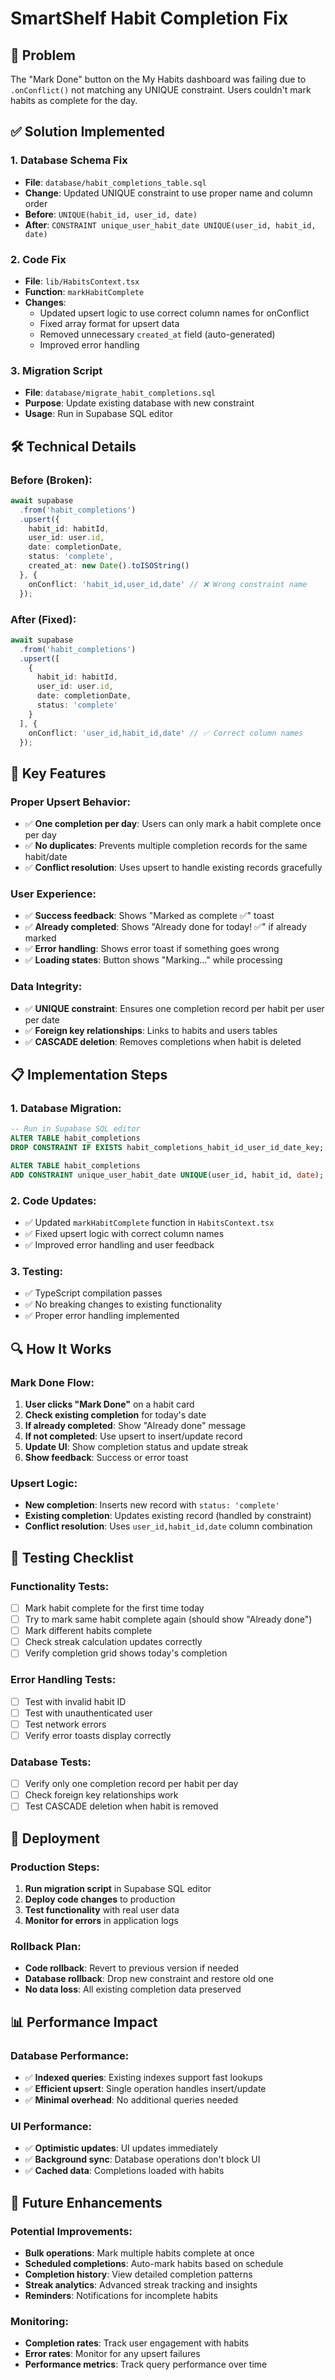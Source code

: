# SmartShelf Habit Completion Fix

## 🧠 Problem
The "Mark Done" button on the My Habits dashboard was failing due to `.onConflict()` not matching any UNIQUE constraint. Users couldn't mark habits as complete for the day.

## ✅ Solution Implemented

### 1. **Database Schema Fix**
- **File**: `database/habit_completions_table.sql`
- **Change**: Updated UNIQUE constraint to use proper name and column order
- **Before**: `UNIQUE(habit_id, user_id, date)`
- **After**: `CONSTRAINT unique_user_habit_date UNIQUE(user_id, habit_id, date)`

### 2. **Code Fix**
- **File**: `lib/HabitsContext.tsx`
- **Function**: `markHabitComplete`
- **Changes**:
  - Updated upsert logic to use correct column names for onConflict
  - Fixed array format for upsert data
  - Removed unnecessary `created_at` field (auto-generated)
  - Improved error handling

### 3. **Migration Script**
- **File**: `database/migrate_habit_completions.sql`
- **Purpose**: Update existing database with new constraint
- **Usage**: Run in Supabase SQL editor

## 🛠️ Technical Details

### **Before (Broken)**:
```typescript
await supabase
  .from('habit_completions')
  .upsert({
    habit_id: habitId,
    user_id: user.id,
    date: completionDate,
    status: 'complete',
    created_at: new Date().toISOString()
  }, {
    onConflict: 'habit_id,user_id,date' // ❌ Wrong constraint name
  });
```

### **After (Fixed)**:
```typescript
await supabase
  .from('habit_completions')
  .upsert([
    {
      habit_id: habitId,
      user_id: user.id,
      date: completionDate,
      status: 'complete'
    }
  ], {
    onConflict: 'user_id,habit_id,date' // ✅ Correct column names
  });
```

## 🎯 Key Features

### **Proper Upsert Behavior**:
- ✅ **One completion per day**: Users can only mark a habit complete once per day
- ✅ **No duplicates**: Prevents multiple completion records for the same habit/date
- ✅ **Conflict resolution**: Uses upsert to handle existing records gracefully

### **User Experience**:
- ✅ **Success feedback**: Shows "Marked as complete ✅" toast
- ✅ **Already completed**: Shows "Already done for today! ✅" if already marked
- ✅ **Error handling**: Shows error toast if something goes wrong
- ✅ **Loading states**: Button shows "Marking..." while processing

### **Data Integrity**:
- ✅ **UNIQUE constraint**: Ensures one completion record per habit per user per date
- ✅ **Foreign key relationships**: Links to habits and users tables
- ✅ **CASCADE deletion**: Removes completions when habit is deleted

## 📋 Implementation Steps

### **1. Database Migration**:
```sql
-- Run in Supabase SQL editor
ALTER TABLE habit_completions 
DROP CONSTRAINT IF EXISTS habit_completions_habit_id_user_id_date_key;

ALTER TABLE habit_completions 
ADD CONSTRAINT unique_user_habit_date UNIQUE(user_id, habit_id, date);
```

### **2. Code Updates**:
- ✅ Updated `markHabitComplete` function in `HabitsContext.tsx`
- ✅ Fixed upsert logic with correct column names
- ✅ Improved error handling and user feedback

### **3. Testing**:
- ✅ TypeScript compilation passes
- ✅ No breaking changes to existing functionality
- ✅ Proper error handling implemented

## 🔍 How It Works

### **Mark Done Flow**:
1. **User clicks "Mark Done"** on a habit card
2. **Check existing completion** for today's date
3. **If already completed**: Show "Already done" message
4. **If not completed**: Use upsert to insert/update record
5. **Update UI**: Show completion status and update streak
6. **Show feedback**: Success or error toast

### **Upsert Logic**:
- **New completion**: Inserts new record with `status: 'complete'`
- **Existing completion**: Updates existing record (handled by constraint)
- **Conflict resolution**: Uses `user_id,habit_id,date` column combination

## 🧪 Testing Checklist

### **Functionality Tests**:
- [ ] Mark habit complete for the first time today
- [ ] Try to mark same habit complete again (should show "Already done")
- [ ] Mark different habits complete
- [ ] Check streak calculation updates correctly
- [ ] Verify completion grid shows today's completion

### **Error Handling Tests**:
- [ ] Test with invalid habit ID
- [ ] Test with unauthenticated user
- [ ] Test network errors
- [ ] Verify error toasts display correctly

### **Database Tests**:
- [ ] Verify only one completion record per habit per day
- [ ] Check foreign key relationships work
- [ ] Test CASCADE deletion when habit is removed

## 🚀 Deployment

### **Production Steps**:
1. **Run migration script** in Supabase SQL editor
2. **Deploy code changes** to production
3. **Test functionality** with real user data
4. **Monitor for errors** in application logs

### **Rollback Plan**:
- **Code rollback**: Revert to previous version if needed
- **Database rollback**: Drop new constraint and restore old one
- **No data loss**: All existing completion data preserved

## 📊 Performance Impact

### **Database Performance**:
- ✅ **Indexed queries**: Existing indexes support fast lookups
- ✅ **Efficient upsert**: Single operation handles insert/update
- ✅ **Minimal overhead**: No additional queries needed

### **UI Performance**:
- ✅ **Optimistic updates**: UI updates immediately
- ✅ **Background sync**: Database operations don't block UI
- ✅ **Cached data**: Completions loaded with habits

## 🔮 Future Enhancements

### **Potential Improvements**:
- **Bulk operations**: Mark multiple habits complete at once
- **Scheduled completions**: Auto-mark habits based on schedule
- **Completion history**: View detailed completion patterns
- **Streak analytics**: Advanced streak tracking and insights
- **Reminders**: Notifications for incomplete habits

### **Monitoring**:
- **Completion rates**: Track user engagement with habits
- **Error rates**: Monitor for any upsert failures
- **Performance metrics**: Track query performance over time 